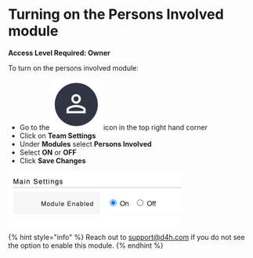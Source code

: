 # Turning on the Persons Involved module

**Access Level Required: Owner**

To turn on the persons involved module:

* Go to the<img src="../../.gitbook/assets/User Icon" alt="" data-size="line">icon in the top right hand corner
* Click on **Team Settings**
* Under **Modules** select **Persons Involved**
* Select **ON** or **OFF**
* Click **Save Changes**

![](<../../.gitbook/assets/turning on persons involved.png>)

{% hint style="info" %}
Reach out to [support@d4h.com](mailto:support@d4h.com) if you do not see the option to enable this module.
{% endhint %}
